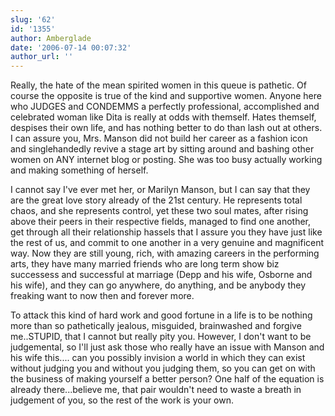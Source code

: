 ```yaml
---
slug: '62'
id: '1355'
author: Amberglade
date: '2006-07-14 00:07:32'
author_url: ''
---
```

Really, the hate of the mean spirited women in this queue is pathetic.  Of course the opposite is true of the kind and supportive women.  Anyone here who JUDGES and CONDEMMS a perfectly professional, accomplished and celebrated woman like Dita is really at odds with themself.  Hates themself, despises their own life, and has nothing better to do than lash out at others.  I can assure you, Mrs. Manson did not build her career as a fashion icon and singlehandedly revive a stage art by sitting around and bashing other women on ANY internet blog or posting.  She was too busy actually working and making something of herself.  

I cannot say I've ever met her, or Marilyn Manson, but I can say that they are the great love story already of the 21st century.  He represents total chaos, and she represents control, yet these two soul mates, after rising above their peers in their respective fields, managed to find one another, get through all their relationship hassels that I assure you they have just like the rest of us, and commit to one another in a very genuine and magnificent way.  Now they are still young, rich, with amazing careers in the performing arts, they have many married friends who are long term show biz successess and successful at marriage (Depp and his wife, Osborne and his wife), and they can go anywhere, do anything, and be anybody they freaking want to now then and forever more.  

To attack this kind of hard work and good fortune in a life is to be nothing more than so pathetically jealous, misguided, brainwashed and forgive me..STUPID, that I cannot but really pity you.  However, I don't want to be judgemental, so I'll just ask those who really have an issue with Manson and his wife this.... can you possibly invision a world in which they can exist without judging you and without you judging them, so you can get on with the business of making yourself a better person?  One half of the equation is already there...believe me, that pair wouldn't need to waste a breath in judgement of you, so the rest of the work is your own.
